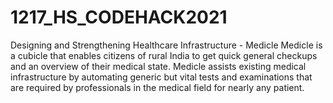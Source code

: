 # 1217_HS_CODEHACK2021
Designing and Strengthening Healthcare Infrastructure - Medicle
Medicle is a cubicle that enables citizens of rural India to get quick general checkups and an overview of their medical state. 
Medicle assists existing medical infrastructure by automating generic but vital tests and examinations that are required by professionals 
in the medical field for nearly any patient.
